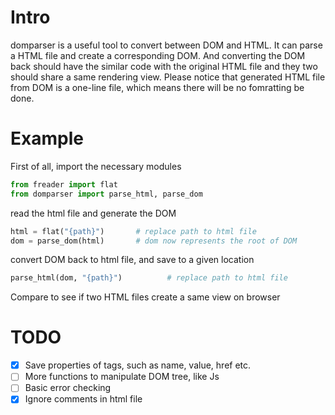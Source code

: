 # Intro
domparser is a useful tool to convert between DOM and HTML. It can parse a HTML file and create a corresponding DOM. And converting the DOM back should have the similar code with the original HTML file and they two should share a same rendering view. Please notice that generated HTML file from DOM is a one-line file, which means there will be no fomratting be done.


# Example
First of all, import the necessary modules
```python
from freader import flat
from domparser import parse_html, parse_dom
```
read the html file and generate the DOM
```python
html = flat("{path}")       # replace path to html file
dom = parse_dom(html)       # dom now represents the root of DOM
```
convert DOM back to html file, and save to a given location
```python
parse_html(dom, "{path}")          # replace path to html file
```
Compare to see if two HTML files create a same view on browser


# TODO
- [x] Save properties of tags, such as name, value, href etc.
- [ ] More functions to manipulate DOM tree, like Js
- [ ] Basic error checking
- [x] Ignore comments in html file